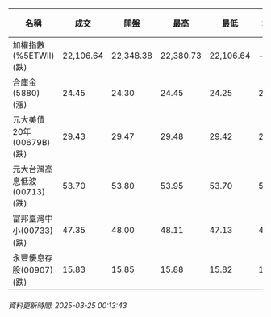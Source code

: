 | 名稱 | 成交 | 開盤 | 最高 | 最低 | 均價 | 成交金額(億) | 昨收 | 漲跌幅 | 漲跌 | 總量 | 昨量 | 振幅 |
| -------- | -------- | -------- | -------- |-------- | -------- | -------- |-------- |-------- |-------- | -------- | -------- |-------- |
|加權指數(%5ETWII) (跌)|22,106.64|22,348.38|22,380.73|22,106.64|-|2,451.65|22,209.10|0.46%|102.46|4,963,143|0|1.23%|
|合庫金(5880) (漲)|24.45|24.30|24.45|24.25|24.38|1.53|24.20|1.03%|0.25|6,284|19,902|0.83%|
|元大美債20年(00679B) (跌)|29.43|29.47|29.48|29.42|29.45|6.22|29.64|0.71%|0.21|21,121|17,882|0.20%|
|元大台灣高息低波(00713) (跌)|53.70|53.80|53.95|53.70|53.79|8.28|53.75|0.09%|0.05|15,402|35,028|0.47%|
|富邦臺灣中小(00733) (跌)|47.35|48.00|48.11|47.13|47.63|0.470|47.56|0.44%|0.21|987|493|2.06%|
|永豐優息存股(00907) (跌)|15.83|15.85|15.88|15.82|15.84|0.159|15.84|0.06%|0.01|1,004|658|0.38%|
###### 資料更新時間: 2025-03-25 00:13:43